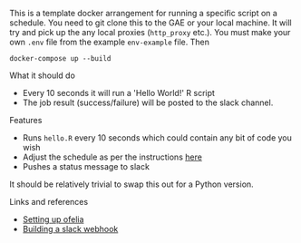 This is a template docker arrangement for running a specific script on a schedule.
You need to git clone this to the GAE or your local machine.
It will try and pick up the any local proxies (`http_proxy` etc.).
You must make your own `.env` file from the example `env-example` file.
Then 

```
docker-compose up --build
```

What it should do

* Every 10 seconds it will run a 'Hello World!' R script
* The job result (success/failure) will be posted to the slack channel.

Features

* Runs `hello.R` every 10 seconds which could contain any bit of code you wish
* Adjust the schedule as per the instructions [here](https://github.com/mcuadros/ofelia)
* Pushes a status message to slack

It should be relatively trivial to swap this out for a Python version.

Links and references

* [Setting up ofelia](https://github.com/viktorsapozhok/docker-python-ofelia)
* [Building a slack webhook](https://api.slack.com/messaging/webhooks)
